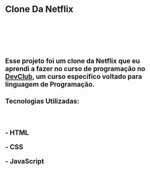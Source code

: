 <h1> Clone Da Netflix <h1/>
<br>
<br>
<h2> Esse projeto foi um clone da Netflix que eu aprendi a fazer no curso de programação no <a href= "https://rodolfomori.com.br/devclub">DevClub</a>, um curso específico voltado para linguagem de Programação.</h2>

<h2> Tecnologias Utilizadas:<h2/>
<br>
    <p> - HTML <p/>
    <p> - CSS <p/>
     <p> - JavaScript <p/>

